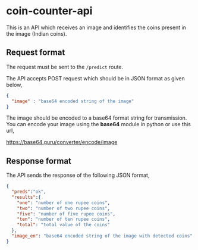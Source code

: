 # coin-counter-api

This is an API which receives an image and identifies the coins present in the image (Indian coins).

## Request format

The request must be sent to the `/predict` route.

The API accepts POST request which should be in JSON format as given below,

```json
{
  "image" : "base64 encoded string of the image"
}
```

The image should be encoded to a base64 format string for transmission. You can encode your image using the **base64** module in python or use this url,

https://base64.guru/converter/encode/image

## Response format

The API sends the response of the following JSON format,

```json
{
  "preds":"ok",
  "results":{   
    "one": "number of one rupee coins",    
    "two": "number of two rupee coins",    
    "five": "number of five rupee coins",    
    "ten": "number of ten rupee coins",    
    "total": "total value of the coins"
  },  
  "image_en": "base64 encoded string of the image with detected coins"
}
```
